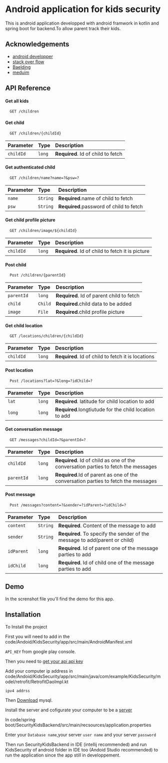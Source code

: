 
# Android application for kids security

This is android application developped with android framwork in kotlin and spring boot for backend.To allow parent track their kids. 


## Acknowledgements

 - [android developper](https://developer.android.com/)
 - [stack over flow](https://stackoverflow.com/)
 - [Baelding](https://www.baeldung.com/)
 - [meduim](https://medium.com/)


## API Reference

#### Get all kids

```http
  GET /children
```


#### Get child

```http
  GET /children/{childId}
```

| Parameter | Type     | Description                       |
| :-------- | :------- | :-------------------------------- |
| `childId` | `long`   | **Required**. Id of child to fetch|


#### Get authenticated child

```http
  GET /children/name?name=?&psw=?
```

| Parameter | Type     | Description                              |
| :-------- | :------- | :--------------------------------        |
| `name`    | `String` | **Required**.name of child to fetch      |
| `psw`     | `String` | **Required**.password of child to fetch  |


#### Get child profile picture

```http
  GET /children/image/${childId}
```

| Parameter | Type     | Description                                     |
| :-------- | :------- | :--------------------------------               |
| `childId` | `long`   | **Required**. Id of child to fetch it is picture|

#### Post child

```http
  Post /children/{parentId}
```

| Parameter | Type     | Description                              |
| :-------- | :------- | :--------------------------------        |
| `parentId`| `long`   | **Required**. Id of parent child to fetch|
| `child`   | `Child`  | **Required**.child data to be added      |
| `image`   | `File`   | **Required**.child profile picture       |


#### Get child location

```http
  GET /locations/children/{childId}
```

| Parameter | Type     | Description                                       |
| :-------- | :------- | :--------------------------------                 |
| `childId` | `long`   | **Required**. Id of child to fetch it is locations|


#### Post location

```http
  Post /locations?lat=?&long=?idChild=?
```

| Parameter | Type     | Description                                           |
| :-------- | :------- | :--------------------------------                     |
| `lat`     | `long`   | **Required**. latitude for child location to add      |
| `long`    | `long`   | **Required**.longtiutude for the child location to add|


#### Get conversation message

```http
  GET /messages?childId=?&parentId=?
```

| Parameter | Type     | Description                                                                       |
| :-------- | :------- | :--------------------------------                                                 |
| `childId` | `long`   | **Required**. Id of child as one of the conversation parties to fetch the messages|
| `parentId`| `long`   | **Required**.Id of parent as one of the conversation parties to fetch the messages|


#### Post message

```http
  Post /messages?content=?&sender=?idParent=?idChild=?
```

| Parameter | Type     | Description                                                               |
| :-------- | :------- | :--------------------------------                                         |
| `content` | `String` | **Required**. Content of the message to add                               |
| `sender`  | `String` | **Required**. To specify the sender of the message to add(parent or child)|
| `idParent`| `long`   | **Required**. Id of parent one of the message parties to add              |
| `idChild` | `long`   | **Required**. Id of child one of the message parties to add               |

## Demo

In the screnshot file you'll find the demo for this app.


## Installation

To Install the project

First you will need to add in the code/Andoid/KidsSecurity/app/src/main/AndroidManifest.xml

`API_KEY` from google play console.

  Then you need to [get your api api key](https://developers.google.com/maps/documentation/android-sdk/cloud-setup)
 
 Add your computer ip address in code/Andoid/KidsSecurity/app/src/main/java/com/example/KidsSecurity/model/retrofit/RetrofitDaoImpl.kt
 
`ipv4 addrss`

Then [Download](https://dev.mysql.com/downloads/installer/) mysql.

Install the server and cofigurate your computer to be a [server](https://www.microfocus.com/documentation/idol/IDOL_12_0/MediaServer/Guides/html/English/Content/Getting_Started/Configure/_TRN_Set_up_MySQL.htm)

In code/spring boot/SecurityKidsBackend/src/main/recsources/application.properties

Enter your `Database name`,your server `user name` and your server `password`

Then run SecurityKidsBackend in IDE (intellij recommended) and run KidsSecurity of android folder in IDE too (Andoid Studio recommended)
to run the application since the app still in developpement.
    
